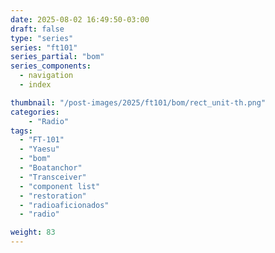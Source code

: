 ```yaml
---
date: 2025-08-02 16:49:50-03:00
draft: false
type: "series"
series: "ft101"
series_partial: "bom"
series_components:
  - navigation
  - index

thumbnail: "/post-images/2025/ft101/bom/rect_unit-th.png"
categories:
    - "Radio"
tags: 
  - "FT-101"
  - "Yaesu"
  - "bom"
  - "Boatanchor"
  - "Transceiver"
  - "component list"
  - "restoration"
  - "radioaficionados"
  - "radio" 

weight: 83
---
```

